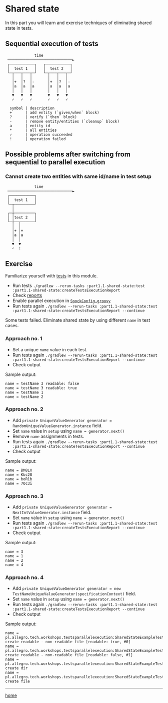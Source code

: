 # Shared state

In this part you will learn and exercise techniques of eliminating shared state in tests.

## Sequential execution of tests

```text
             time
 ─────────────────────────────►
 ┌───────────┐   ┌───────────┐
 │  test 1   │   │  test 2   │
 └─┬───┬───┬─┘   └─┬───┬───┬─┘
   │   │   │       │   │   │
   │+  │?  │-      │+  │?  │-
   │a  │a  │a      │a  │a  │a
   │   │   │       │   │   │
   ▼   ▼   ▼       ▼   ▼   ▼
   ✓   ✓   ✓       ✓   ✓   ✓
```

```text
  symbol | description
  +      | add entity (`given/when` block)
  ?      | verify (`then` block)
  -      | remove entity/entities (`cleanup` block)
  a      | entity id
  *      | all entities
  ✓      | operation succeeded
  !      | operation failed
```

## Possible problems after switching from sequential to parallel execution

### Cannot create two entities with same id/name in test setup

```text
             time
 ─────────────────────────────►
 ┌───────────┐
 │  test 1   │
 └─┬─────────┘
   │
 ┌─┼─────────┐
 │ │test 2   │
 └─┼──┬──────┘
   │  │
   │+ │+
   │a │a
   │  │
   ▼  ▼
   ✓  !
```

## Exercise

Familiarize yourself with [tests](src/test/groovy) in this module.

- Run tests `./gradlew --rerun-tasks :part1.1-shared-state:test :part1.1-shared-state:createTestsExecutionReport`
- Check [reports](build/reports/tests-execution/html/test.html)
- Enable parallel execution
  in [`SpockConfig.groovy`](src/test/resources/SpockConfig.groovy)
- Run tests
  again `./gradlew --rerun-tasks :part1.1-shared-state:test :part1.1-shared-state:createTestsExecutionReport --continue`

Some tests failed. Eliminate shared state by using different `name` in test cases.

### Approach no. 1

- Set a unique `name` value in each test.
- Run tests
  again `./gradlew --rerun-tasks :part1.1-shared-state:test :part1.1-shared-state:createTestsExecutionReport --continue`
- Check output

Sample output:

```text
name = testName 3 readable: false
name = testName 3 readable: true
name = testName 1
name = testName 2
```

### Approach no. 2

- Add `private UniqueValueGenerator generator = RandomUniqueValueGenerator.instance` field.
- Set `name` value in `setup` using `name = generator.next()`
- Remove `name` assignments in tests.
- Run tests
  again `./gradlew --rerun-tasks :part1.1-shared-state:test :part1.1-shared-state:createTestsExecutionReport --continue`
- Check output

Sample output:

```text
name = BM8LX
name = Kbc28
name = boR1b
name = 7Oc3i
```

### Approach no. 3

- Add `private UniqueValueGenerator generator = NextIntValueGenerator.instance` field.
- Set `name` value in `setup` using `name = generator.next()`
- Run tests
  again `./gradlew --rerun-tasks :part1.1-shared-state:test :part1.1-shared-state:createTestsExecutionReport --continue`
- Check output

Sample output:

```text
name = 3
name = 1
name = 2
name = 4
```

### Approach no. 4

- Add `private UniqueValueGenerator generator = new TestNameUniqueValueGenerator(specificationContext)` field.
- Set `name` value in `setup` using `name = generator.next()`
- Run tests
  again `./gradlew --rerun-tasks :part1.1-shared-state:test :part1.1-shared-state:createTestsExecutionReport --continue`
- Check output

Sample output:

```text
name = pl.allegro.tech.workshops.testsparallelexecution:SharedStateExampleTest:should create readable - non-readable file [readable: true, #0]
name = pl.allegro.tech.workshops.testsparallelexecution:SharedStateExampleTest:should create readable - non-readable file [readable: false, #1]
name = pl.allegro.tech.workshops.testsparallelexecution:SharedStateExampleTest:should create dir
name = pl.allegro.tech.workshops.testsparallelexecution:SharedStateExampleTest:should create file
```

[//]: # (Diagrams in this section were created using https://asciiflow.com)

---

[home](../README.md)
